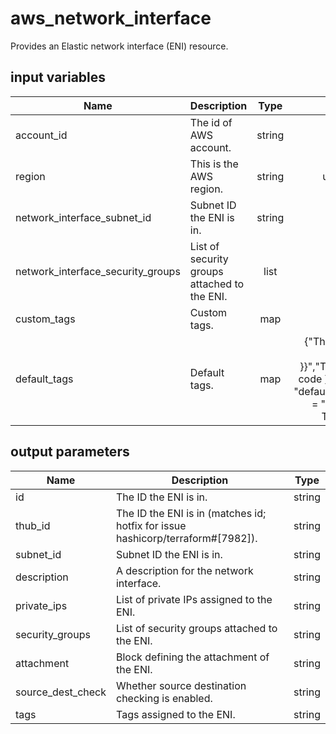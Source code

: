 # aws_network_interface

Provides an Elastic network interface (ENI) resource.

## input variables

| Name | Description | Type | Default | Required |
|------|-------------|:----:|:-----:|:-----:|
|account_id|The id of AWS account.|string||Yes|
|region|This is the AWS region.|string|us-east-1|Yes|
|network_interface_subnet_id|Subnet ID the ENI is in.|string||Yes|
|network_interface_security_groups|List of security groups attached to the ENI.|list||Yes|
|custom_tags|Custom tags.|map||No|
|default_tags|Default tags.|map|{"ThubName"= "{{ name }}","ThubCode"= "{{ code }}","ThubEnv"= "default","Description" = "Managed by TerraHub"}|No|

## output parameters

| Name | Description | Type |
|------|-------------|:----:|
|id|The ID the ENI is in.|string|
|thub_id|The ID the ENI is in (matches id; hotfix for issue hashicorp/terraform#[7982]).|string|
|subnet_id|Subnet ID the ENI is in.|string|
|description|A description for the network interface.|string|
|private_ips|List of private IPs assigned to the ENI.|string|
|security_groups|List of security groups attached to the ENI.|string|
|attachment|Block defining the attachment of the ENI.|string|
|source_dest_check|Whether source destination checking is enabled.|string|
|tags|Tags assigned to the ENI.|string|
